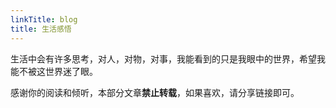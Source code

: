 ```yaml
---
linkTitle: blog
title: 生活感悟
---
```



生活中会有许多思考，对人，对物，对事，我能看到的只是我眼中的世界，希望我能不被这世界迷了眼。

感谢你的阅读和倾听，本部分文章**禁止转载**，如果喜欢，请分享链接即可。